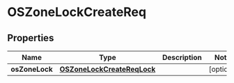# OSZoneLockCreateReq

## Properties
Name | Type | Description | Notes
------------ | ------------- | ------------- | -------------
**osZoneLock** | [**OSZoneLockCreateReqLock**](OSZoneLockCreateReqLock.md) |  |  [optional]
